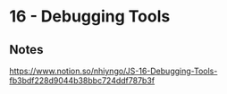 # 16 - Debugging Tools

## Notes

https://www.notion.so/nhiyngo/JS-16-Debugging-Tools-fb3bdf228d9044b38bbc724ddf787b3f